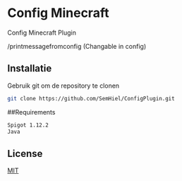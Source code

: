 # Config Minecraft
Config Minecraft Plugin

/printmessagefromconfig (Changable in config)

## Installatie

Gebruik git om de repository te clonen

```bash
git clone https://github.com/SemHiel/ConfigPlugin.git
```

##Requirements
```bash
Spigot 1.12.2
Java
```

## License
[MIT](https://choosealicense.com/licenses/mit/)
